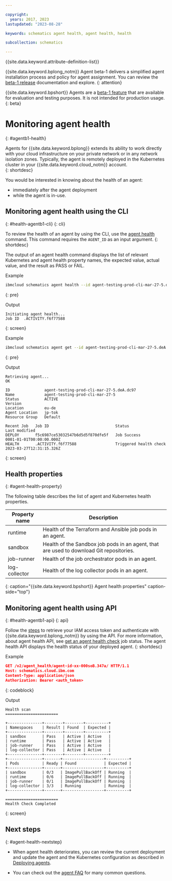 ```yaml
---

copyright:
  years: 2017, 2023
lastupdated: "2023-08-28"

keywords: schematics agent health, agent health, health

subcollection: schematics

---
```


{{site.data.keyword.attribute-definition-list}}

{{site.data.keyword.bplong_notm}} Agent beta-1 delivers a simplified agent installation process and policy for agent assignment. You can review the [beta-1 release](/docs/schematics?topic=schematics-schematics-relnotes&interface=cli#schematics-mar2223) documentation and explore. 
{: attention}

{{site.data.keyword.bpshort}} Agents  are a [beta-1 feature](/docs/schematics?topic=schematics-agent-beta1-limitations) that are available for evaluation and testing purposes. It is not intended for production usage.
{: beta}

# Monitoring agent health
{: #agentb1-health}

Agents for {{site.data.keyword.bplong}} extends its ability to work directly with your cloud infrastructure on your private network or in any network isolation zones. Typically, the agent is remotely deployed in the Kubernetes cluster in your {{site.data.keyword.cloud_notm}} account.   
{: shortdesc}

You would be interested in knowing about the health of an agent: 
- immediately after the agent deployment 
- while the agent is in-use. 

## Monitoring agent health using the CLI
{: #health-agentb1-cli}
{: cli}

To review the health of an agent by using the CLI, use the [agent health](/docs/schematics?topic=schematics-schematics-cli-reference#schematics-agent-health) command. This command requires the `AGENT_ID` as an input argument.
{: shortdesc}

The output of an agent health command displays the list of relevant Kubernetes and agent health property names, the expected value, actual value, and the result as PASS or FAIL.

Example

```sh
ibmcloud schematics agent health --id agent-testing-prod-cli-mar-27-5.deA.dc97  
```
{: pre}

Output

```text
Initiating agent health...
Job ID	.ACTIVITY.f6f77588
```
{: screen}

Example

```sh
ibmcloud schematics agent get --id agent-testing-prod-cli-mar-27-5.deA.dc97  
```
{: pre}

Output

```text
Retrieving agent...
OK
                    
ID               agent-testing-prod-cli-mar-27-5.deA.dc97   
Name             agent-testing-prod-cli-mar-27-5   
Status           ACTIVE   
Version             
Location         eu-de   
Agent Location   jp-tok   
Resource Group   Default   
                 
Recent Job   Job ID                             Status                   Last modified   
DEPLOY       f5c6987ce53032547b6d5d5f870dfe5f   Job Success               0001-01-01T00:00:00.000Z   
HEALTH       .ACTIVITY.f6f77588                 Triggered health check   2023-03-27T12:31:15.326Z 
```
{: screen}

## Health properties
{: #agent-health-property}

The following table describes the list of agent and Kubernetes health properties.

| Property name | Description |
| --- | --- |
| runtime | Health of the Terraform and Ansible job pods in an agent. |
| sandbox | Health of the Sandbox job pods in an agent, that are used to download Git repositories. |
| job-runner | Health of the job orchestrator pods in an agent. |
| log-collector | Health of the log collector pods in an agent. |
{: caption="{{site.data.keyword.bpshort}} Agent health properties" caption-side="top"}

## Monitoring agent health using API
{: #health-agentb1-api}
{: api}

Follow the [steps](/docs/schematics?topic=schematics-setup-api#cs_api) to retrieve your IAM access token and authenticate with {{site.data.keyword.bplong_notm}} by using the API. For more information, about agent health API, see [get an agent health check](/apidocs/schematics/schematics_internal_v1#get-health-check-agent-job) job status. The agent health API displays the health status of your deployed agent.
{: shortdesc}

Example

```json
GET /v2/agent_health/agent-id-xx-000soB.347a/ HTTP/1.1
Host: schematics.cloud.ibm.com
Content-Type: application/json
Authorization: Bearer <auth_token>
```
{: codeblock}

Output

```text
Health scan
=======================

+---------------+--------+--------+----------+
| Namespaces    | Result | Found  | Expected |
+---------------+--------+--------+----------+
| sandbox       | Pass   | Active | Active   |
| runtime       | Pass   | Active | Active   |
| job-runner    | Pass   | Active | Active   |
| log-collector | Pass   | Active | Active   |
+---------------+--------+--------+----------+
+---------------+-------+------------------+----------+
| Pods          | Ready | Found            | Expected |
+---------------+-------+------------------+----------+
| sandbox       | 0/3   | ImagePullBackOff | Running  |
| runtime       | 0/6   | ImagePullBackOff | Running  |
| job-runner    | 0/1   | ImagePullBackOff | Running  |
| log-collector | 3/3   | Running          | Running  |
+---------------+-------+------------------+----------+

=======================
Health Check Completed 
```
{: screen}

## Next steps
{: #agent-health-nextstep}

- When agent health deteriorates, you can review the current deployment and update the agent and the Kubernetes configuration as described in [Deploying agents](/docs/schematics?topic=schematics-deploy-agent-overview&interface=cli).

- You can check out the [agent FAQ](/docs/schematics?topic=schematics-faqs-agent) for many common questions.
